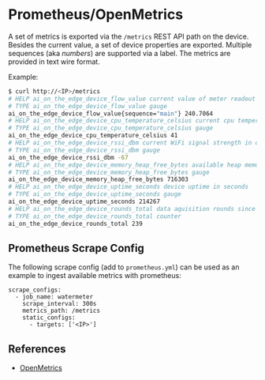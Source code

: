 # Prometheus/OpenMetrics

A set of metrics is exported via the `/metrics` REST API path on the device. Besides the current value, a set of device properties are exported. Multiple sequences (aka *numbers*) are supported via a label. The metrics are provided in text wire format.

Example:

```bash
$ curl http://<IP>/metrics
# HELP ai_on_the_edge_device_flow_value current value of meter readout
# TYPE ai_on_the_edge_device_flow_value gauge
ai_on_the_edge_device_flow_value{sequence="main"} 240.7064
# HELP ai_on_the_edge_device_cpu_temperature_celsius current cpu temperature in celsius
# TYPE ai_on_the_edge_device_cpu_temperature_celsius gauge
ai_on_the_edge_device_cpu_temperature_celsius 41
# HELP ai_on_the_edge_device_rssi_dbm current WiFi signal strength in dBm
# TYPE ai_on_the_edge_device_rssi_dbm gauge
ai_on_the_edge_device_rssi_dbm -67
# HELP ai_on_the_edge_device_memory_heap_free_bytes available heap memory
# TYPE ai_on_the_edge_device_memory_heap_free_bytes gauge
ai_on_the_edge_device_memory_heap_free_bytes 716303
# HELP ai_on_the_edge_device_uptime_seconds device uptime in seconds
# TYPE ai_on_the_edge_device_uptime_seconds gauge
ai_on_the_edge_device_uptime_seconds 214267
# HELP ai_on_the_edge_device_rounds_total data aquisition rounds since device startup
# TYPE ai_on_the_edge_device_rounds_total counter
ai_on_the_edge_device_rounds_total 239
```

## Prometheus Scrape Config

The following scrape config (add to `prometheus.yml`) can be used as an example to ingest available metrics with prometheus:

```
scrape_configs:
  - job_name: watermeter
    scrape_interval: 300s
    metrics_path: /metrics
    static_configs:
      - targets: ['<IP>']
```

## References

- [OpenMetrics](https://github.com/OpenObservability/OpenMetrics/blob/main/specification/OpenMetrics.md)